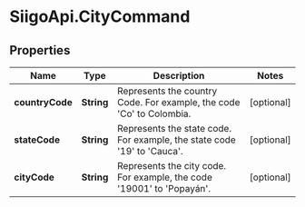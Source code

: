 # SiigoApi.CityCommand

## Properties

Name | Type | Description | Notes
------------ | ------------- | ------------- | -------------
**countryCode** | **String** | Represents the country Code.   For example, the code &#39;Co&#39; to Colombia. | [optional] 
**stateCode** | **String** | Represents the state code.   For example, the state code &#39;19&#39; to &#39;Cauca&#39;. | [optional] 
**cityCode** | **String** | Represents the city code.   For example, the code &#39;19001&#39; to &#39;Popayán&#39;. | [optional] 


